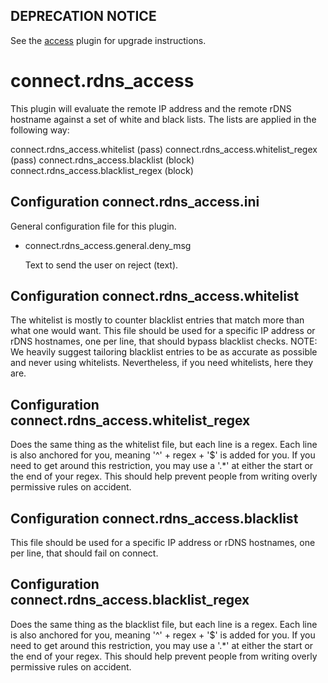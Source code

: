 ## DEPRECATION NOTICE

See the [access](http://haraka.github.io/manual/plugins/access.html) plugin
for upgrade instructions.


connect.rdns\_access
===================


This plugin will evaluate the remote IP address and the remote rDNS hostname
against a set of white and black lists.  The lists are applied in the following
way:

connect.rdns\_access.whitelist         (pass)
connect.rdns\_access.whitelist\_regex   (pass)
connect.rdns\_access.blacklist         (block)
connect.rdns\_access.blacklist\_regex   (block)

Configuration connect.rdns\_access.ini
-------------------------------------

General configuration file for this plugin.

* connect.rdns\_access.general.deny\_msg

  Text to send the user on reject (text).


Configuration connect.rdns\_access.whitelist
-------------------------------------------

The whitelist is mostly to counter blacklist entries that match more than
what one would want.  This file should be used for a specific IP address
or rDNS hostnames, one per line, that should bypass blacklist checks.
NOTE: We heavily suggest tailoring blacklist entries to be as accurate as
possible and never using whitelists.  Nevertheless, if you need whitelists,
here they are.

Configuration connect.rdns\_access.whitelist\_regex
-------------------------------------------------

Does the same thing as the whitelist file, but each line is a regex.
Each line is also anchored for you, meaning '^' + regex + '$' is added for
you.  If you need to get around this restriction, you may use a '.*' at
either the start or the end of your regex.  This should help prevent people
from writing overly permissive rules on accident.

Configuration connect.rdns\_access.blacklist
-------------------------------------------

This file should be used for a specific IP address or rDNS hostnames, one
per line, that should fail on connect.

Configuration connect.rdns\_access.blacklist\_regex
-------------------------------------------------

Does the same thing as the blacklist file, but each line is a regex.
Each line is also anchored for you, meaning '^' + regex + '$' is added for
you.  If you need to get around this restriction, you may use a '.*' at
either the start or the end of your regex.  This should help prevent people
from writing overly permissive rules on accident.
